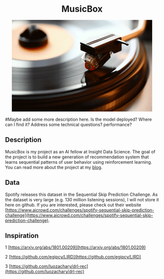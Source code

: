 <h1 align="center"> MusicBox </h1>
<p align="center">
  <img width="460" height="300" src=other/music.gif>
</p>

#Maybe add some more description here. Is the model deployed? Where can I find it? Address some technical questions? performance?

## Description
MusicBox is my project as an AI fellow at Insight Data Science. The goal of the project is to build a new generation of recommendation system that learns sequential patterns of user behavior using reinforcement learning. You can read more about the project at my [blog](https://medium.com/@paige.c.chang/music-box-8576d5d1233d).

## Data
Spotify releases this dataset in the Sequential Skip Prediction Challenge. As the dataset is very large (e.g. 130 million listening sessions), I will not store it here on github. If you are interested, please check out their website [https://www.aicrowd.com/challenges/spotify-sequential-skip-prediction-challenge](https://www.aicrowd.com/challenges/spotify-sequential-skip-prediction-challenge).

## Inspiration
1 [https://arxiv.org/abs/1801.00209](https://arxiv.org/abs/1801.00209)

2 [https://github.com/egipcy/LIRD](https://github.com/egipcy/LIRD)

3 [https://github.com/luozachary/drl-rec](https://github.com/luozachary/drl-rec)
